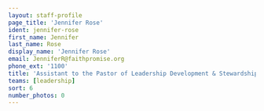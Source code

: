 ```yaml
---
layout: staff-profile
page_title: 'Jennifer Rose'
ident: jennifer-rose
first_name: Jennifer
last_name: Rose
display_name: 'Jennifer Rose'
email: JenniferR@faithpromise.org
phone_ext: '1100'
title: 'Assistant to the Pastor of Leadership Development & Stewardship'
teams: [leadership]
sort: 6
number_photos: 0
---
```


